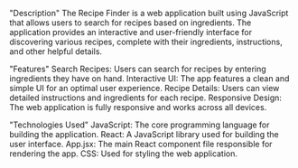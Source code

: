 "Description"
The Recipe Finder is a web application built using JavaScript that allows users to search for recipes based on ingredients. The application provides an interactive and user-friendly interface for discovering various recipes, complete with their ingredients, instructions, and other helpful details.

"Features"
Search Recipes: Users can search for recipes by entering ingredients they have on hand.
Interactive UI: The app features a clean and simple UI for an optimal user experience.
Recipe Details: Users can view detailed instructions and ingredients for each recipe.
Responsive Design: The web application is fully responsive and works across all devices.

"Technologies Used"
JavaScript: The core programming language for building the application.
React: A JavaScript library used for building the user interface.
App.jsx: The main React component file responsible for rendering the app.
CSS: Used for styling the web application.
